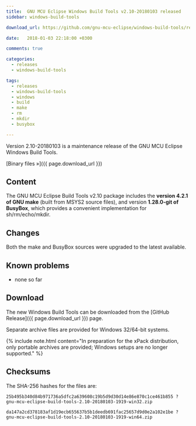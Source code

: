 ```yaml
---
title:  GNU MCU Eclipse Windows Build Tools v2.10-20180103 released
sidebar: windows-build-tools

download_url: https://github.com/gnu-mcu-eclipse/windows-build-tools/releases/tag/v2.10-20180103/

date:   2018-01-03 22:18:00 +0300

comments: true

categories:
  - releases
  - windows-build-tools

tags:
  - releases
  - windows-build-tools
  - windows
  - build
  - make
  - rm
  - mkdir
  - busybox

---
```


Version 2.10-20180103 is a maintenance release of the GNU MCU Eclipse Windows Build Tools.

[Binary files »]({{ page.download_url }})

## Content

The GNU MCU Eclipse Build Tools v2.10 package includes the **version 4.2.1 of GNU make** (built from MSYS2 source files), and version **1.28.0-git of BusyBox**, which provides a convenient implementation for sh/rm/echo/mkdir.

## Changes

Both the make and BusyBox sources were upgraded to the latest available.

## Known problems

* none so far

## Download

The new Windows Build Tools can be downloaded from the [GitHub Release]({{ page.download_url }}) page.

Separate archive files are provided for Windows 32/64-bit systems.

{% include note.html content="In preparation for the xPack distribution,
only portable archives are provided; Windows setups are no longer supported." %}

## Checksums

The SHA-256 hashes for the files are:

```console
25b495b340d84b971736a5dfc2a639608c19b5d9d30d14e86e870c1ce461b855 ?
gnu-mcu-eclipse-build-tools-2.10-20180103-1919-win32.zip

da147a2cd378183af1d19ecb655637b5b1deedb691fac25657d9d0e2a102e1be ?
gnu-mcu-eclipse-build-tools-2.10-20180103-1919-win64.zip
```
